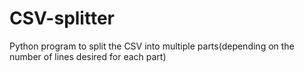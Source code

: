 # CSV-splitter
Python program to split the CSV into multiple parts(depending on the number of lines desired for each part)
